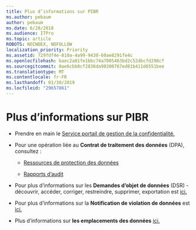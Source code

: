 ```yaml
---
title: Plus d’informations sur PIBR
ms.author: pebaum
author: pebaum
ms.date: 6/28/2018
ms.audience: ITPro
ms.topic: article
ROBOTS: NOINDEX, NOFOLLOW
localization_priority: Priority
ms.assetid: 729fdf4e-810a-4a99-9438-60ae8291fe4c
ms.openlocfilehash: baec2a01fe1bbc74a7005463bd2c52dbcfd298cf
ms.sourcegitcommit: 0ae6cbb8cf2836da98300767ed81b411d6551bee
ms.translationtype: MT
ms.contentlocale: fr-FR
ms.lasthandoff: 01/30/2019
ms.locfileid: "29657861"
---
```

# <a name="information-about-gdpr"></a>Plus d’informations sur PIBR

- Prendre en main le [Service portail de gestion de la confidentialité.](https://servicetrust.microsoft.com/ViewPage/GDPRGetStarted)
    
- Pour une opération liée au **Contrat de traitement des données** (DPA), consultez : 
    
  - [Ressources de protection des données](https://servicetrust.microsoft.com/ViewPage/TrustDocuments)
    
  - [Rapports d’audit](https://servicetrust.microsoft.com/ViewPage/MSComplianceGuide)
    
- Pour plus d’informations sur les **Demandes d’objet de données** (DSR) - découvrir, accéder, corriger, restreindre, supprimer, exportation est [ici.](https://docs.microsoft.com/microsoft-365/compliance/gdpr-dsr-office365)
    
- Pour plus d’informations sur la **Notification de violation de données** est [ici.](https://servicetrust.microsoft.com/ViewPage/GDPRBreach)
    
- Plus d’informations sur **les emplacements des données** [ici.](https://products.office.com/where-is-your-data-located?ms.officeurl=datamaps&amp;geo=All#All)
    


